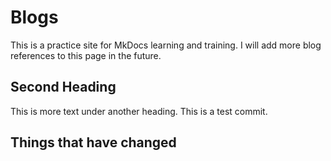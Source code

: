 # Blogs

This is a practice site for MkDocs learning and training. I will add more blog references to this page in the future. 

## Second Heading

This is more text under another heading. This is a test commit.

## Things that have changed
